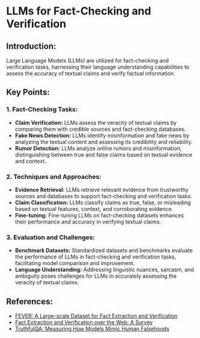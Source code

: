 # LLMs for Fact-Checking and Verification

## Introduction:
Large Language Models (LLMs) are utilized for fact-checking and verification tasks, harnessing their language understanding capabilities to assess the accuracy of textual claims and verify factual information.

## Key Points:

### 1. Fact-Checking Tasks:
- **Claim Verification:** LLMs assess the veracity of textual claims by comparing them with credible sources and fact-checking databases.
- **Fake News Detection:** LLMs identify misinformation and fake news by analyzing the textual content and assessing its credibility and reliability.
- **Rumor Detection:** LLMs analyze online rumors and misinformation, distinguishing between true and false claims based on textual evidence and context.

### 2. Techniques and Approaches:
- **Evidence Retrieval:** LLMs retrieve relevant evidence from trustworthy sources and databases to support fact-checking and verification tasks.
- **Claim Classification:** LLMs classify claims as true, false, or misleading based on textual features, context, and corroborating evidence.
- **Fine-tuning:** Fine-tuning LLMs on fact-checking datasets enhances their performance and accuracy in verifying textual claims.

### 3. Evaluation and Challenges:
- **Benchmark Datasets:** Standardized datasets and benchmarks evaluate the performance of LLMs in fact-checking and verification tasks, facilitating model comparison and improvement.
- **Language Understanding:** Addressing linguistic nuances, sarcasm, and ambiguity poses challenges for LLMs in accurately assessing the veracity of textual claims.

## References:
- [FEVER: A Large-scale Dataset for Fact Extraction and Verification](https://arxiv.org/abs/1803.05355)
- [Fact Extraction and Verification over the Web: A Survey](https://arxiv.org/abs/2005.14603)
- [TruthfulQA: Measuring How Models Mimic Human Falsehoods](https://arxiv.org/abs/2103.03485)

